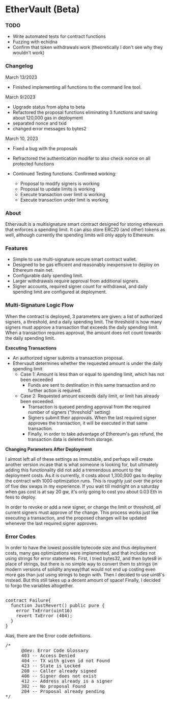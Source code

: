 # EtherVault (Beta)

### TODO

- Write automated tests for contract functions
- Fuzzing with echidna
- Confirm that token withdrawals work (theoretically I don't see why they wouldn't work)

### Changelog

March 13/2023

- Finished implementing all functions to the command line tool.

March 9/2023

- Upgrade status from alpha to beta
- Refactored the proposal functions eliminating 3 functions and saving about 120,000 gas in deployment
- separated nonce and txid
- changed error messages to bytes2

March 10, 2023

- Fixed a bug with the proposals
- Refractored the authentication modifer to also 
 check nonce on all protected functions

- Continued Testing functions. Confirmed working:
  - Proposal to modify signers is working
  - Proposal to update limits is working
  - Execute transaction over limit is working 
  - Execute transaction under limit is working

### About
<p>
Ethervault is a multisignature smart contract designed for storing ethereum that enforces a spending limit. 
It can also store ERC20 (and other) tokens as well, although currently the spending limits will only apply to 
Ethereum.
</p>

### Features

<p>

- Simple to use multi-signature secure smart contract wallet.
- Designed to be gas efficient and reasonably inexpensive to deploy on Ethereum main net.
- Configurable daily spending limit.
- Larger withdrawals require approval from additional signers. 
- Signer accounts, required signer count for withdrawal, and daily spending limit are configured at deployment.
</p>

### Multi-Signature Logic Flow

<p>
When the contract is deployed, 3 parameters are given: a list of authorized signers, a threshold, and a daily spending limit. 
The threshold  is how many signers must approve a transaction that exceeds the daily spending limit. When a transaction 
requires approval, the amount does not count towards the daily spending limit.
</p>

<b>
Executing Transactions
</b>
<p>

  - An authorized signer submits a transaction proposal.
  - Ethervault determines whether the requested amount is under the daily spending limit 
    - Case 1: Amount is less than or equal to spending limit, which has not been exceeded
      - Funds are sent to destination in this same transaction and no further action is required.
    - Case 2: Requested amount exceeds daily limit, or limit has already been exceeded.
      - Transaction is queued pending approval from the required number of signers ("threshold" setting)
      - Signers submit their approvals. When the last required signer approves the transaction, it will be executed in that same transaction.
      - Finally, in order to take advantage of Ethereum's gas refund, the transaction data is deleted from storage.
</p>

<b>
Changing Parameters After Deployment
</b>

<p>
I almost left all of these settings as immutable, and perhaps will create another version incase that is what someone 
is looking for, but ultimately adding this functionality did not add a tremendous amount to the deployment costs. As it 
is currently, it costs about 1,300,000 gas to deploy the contract with 1000 optimization runs. This is roughly just over  
the price of five dex swaps in my experience. If you wait till midnight on a saturday when gas cost is at say 20 gw, 
it's only going to cost you about 0.03 Eth in fees to deploy.  
</p>

<p>
In order to revoke or add a new signer, or change the limit or threshold, <i>all</i> current signers must approve of 
the change. This process works just like executing a transaction, and the proposed changes will be updated whenever 
the last required signer approves.
</p>

### Error Codes

<p>
In order to have the lowest possible bytecode size and thus deployment costs, many gas optimizations were implemented, 
and that includes not using strings for error statements. First, I tried bytes32, and then bytes8 in place of strings,
but there is no simple way to convert them to strings (in modern versions of solidity anyway)that would not end up 
costing even more gas than just using strings to begin with. Then I decided to use uint8's instead. But this still takes 
up a decent amount of space! Finally, I decided to forgo the variables altogether.

</p>

<pre>

contract Failure{
  function JustRevert() public pure {
    error TxError(uint16)
    revert TxError (404);
  }
}
</pre>

<p>
Alas, there are the Error code definitions.
</p>

<pre>
/*
      @dev: Error Code Glossary
      403 -- Access Denied
      404 -- TX with given id not Found
      423 -- State is Locked
      208 -- Caller already signed
      406 -- Signer does not exist 
      412 -- Address already is a signer
      302 -- No proposal Found
      204 -- Proposal already pending
*/

</pre>
